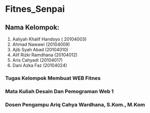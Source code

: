 # Fitnes_Senpai
## Nama Kelompok:
1. Aaliyah Khalif Handoyo ( 20104003)
2. Ahmad Nawawi (20104009)
3. Ajib Syah Abad (20104010)
4. Alif Rizki Ramdhana (20104012)
5. Aris Cahyadi (20104017)
6. Dani Azka Faz (20104024)

### Tugas Kelompok Membuat WEB Fitnes 
### Mata Kuliah Desain Dan Pemograman Web 1 
### Dosen Pengampu Ariq Cahya Wardhana, S.Kom., M.Kom
